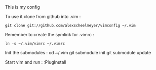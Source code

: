 This is my config

To use it clone from github into .vim :

    git clone git://github.com/alexscheelmeyer/vimconfig ~/.vim

Remember to create the symlink for .vimrc :

    ln -s ~/.vim/vimrc ~/.vimrc
    
Init the submodules : 
    cd ~/.vim
    git submodule init
    git submodule update

Start vim and run :
    :PlugInstall


